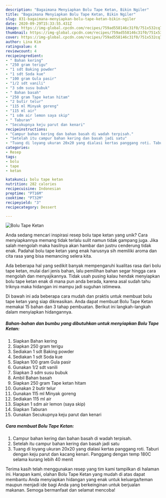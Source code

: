```yaml
---
description: "Bagaimana Menyiapkan Bolu Tape Ketan, Bikin Ngiler"
title: "Bagaimana Menyiapkan Bolu Tape Ketan, Bikin Ngiler"
slug: 831-bagaimana-menyiapkan-bolu-tape-ketan-bikin-ngiler
date: 2020-09-29T15:33:55.431Z
image: https://img-global.cpcdn.com/recipes/759ad558146c31f0/751x532cq70/bolu-tape-ketan-foto-resep-utama.jpg
thumbnail: https://img-global.cpcdn.com/recipes/759ad558146c31f0/751x532cq70/bolu-tape-ketan-foto-resep-utama.jpg
cover: https://img-global.cpcdn.com/recipes/759ad558146c31f0/751x532cq70/bolu-tape-ketan-foto-resep-utama.jpg
author: Lina Kim
ratingvalue: 4
reviewcount: 4
recipeingredient:
- " Bahan kering"
- "250 gram terigu"
- "1 sdt Baking powder"
- "1 sdt Soda kue"
- "100 gram Gula pasir"
- "1/2 sdt vanili"
- "3 sdm susu bubuk"
- " Bahan basah"
- "250 gram Tape ketan hitam"
- "2 butir telur"
- "115 ml Minyak goreng"
- "115 ml air"
- "1 sdm air lemon saya skip"
- " Taburan"
- "Secukupnya keju parut dan kenari"
recipeinstructions:
- "Campur bahan kering dan bahan basah di wadah terpisah."
- "Setelah itu campur bahan kering dan basah jadi satu"
- "Tuang di loyang ukuran 20x20 yang dialasi kertas panggang roti. Taburi dengan keju parut dan kacang kenari. Panggang dengan temp 180C selama kurang lebih 40 menit"
categories:
- Resep
tags:
- bolu
- tape
- ketan

katakunci: bolu tape ketan 
nutrition: 282 calories
recipecuisine: Indonesian
preptime: "PT16M"
cooktime: "PT32M"
recipeyield: "3"
recipecategory: Dessert

---
```



![Bolu Tape Ketan](https://img-global.cpcdn.com/recipes/759ad558146c31f0/751x532cq70/bolu-tape-ketan-foto-resep-utama.jpg)

Anda sedang mencari inspirasi resep bolu tape ketan yang unik? Cara menyiapkannya memang tidak terlalu sulit namun tidak gampang juga. Jika salah mengolah maka hasilnya akan hambar dan justru cenderung tidak enak. Padahal bolu tape ketan yang enak harusnya sih memiliki aroma dan cita rasa yang bisa memancing selera kita.



Ada beberapa hal yang sedikit banyak mempengaruhi kualitas rasa dari bolu tape ketan, mulai dari jenis bahan, lalu pemilihan bahan segar hingga cara mengolah dan menyajikannya. Tidak usah pusing kalau hendak menyiapkan bolu tape ketan enak di mana pun anda berada, karena asal sudah tahu triknya maka hidangan ini mampu jadi suguhan istimewa.


Di bawah ini ada beberapa cara mudah dan praktis untuk membuat bolu tape ketan yang siap dikreasikan. Anda dapat membuat Bolu Tape Ketan memakai 15 bahan dan 3 tahap pembuatan. Berikut ini langkah-langkah dalam menyiapkan hidangannya.

<!--inarticleads1-->

##### Bahan-bahan dan bumbu yang dibutuhkan untuk menyiapkan Bolu Tape Ketan:

1. Siapkan  Bahan kering
1. Siapkan 250 gram terigu
1. Sediakan 1 sdt Baking powder
1. Sediakan 1 sdt Soda kue
1. Siapkan 100 gram Gula pasir
1. Gunakan 1/2 sdt vanili
1. Siapkan 3 sdm susu bubuk
1. Ambil  Bahan basah
1. Siapkan 250 gram Tape ketan hitam
1. Gunakan 2 butir telur
1. Gunakan 115 ml Minyak goreng
1. Sediakan 115 ml air
1. Siapkan 1 sdm air lemon (saya skip)
1. Siapkan  Taburan
1. Gunakan Secukupnya keju parut dan kenari




<!--inarticleads2-->

##### Cara membuat Bolu Tape Ketan:

1. Campur bahan kering dan bahan basah di wadah terpisah.
1. Setelah itu campur bahan kering dan basah jadi satu
1. Tuang di loyang ukuran 20x20 yang dialasi kertas panggang roti. Taburi dengan keju parut dan kacang kenari. Panggang dengan temp 180C selama kurang lebih 40 menit




Terima kasih telah menggunakan resep yang tim kami tampilkan di halaman ini. Harapan kami, olahan Bolu Tape Ketan yang mudah di atas dapat membantu Anda menyiapkan hidangan yang enak untuk keluarga/teman maupun menjadi ide bagi Anda yang berkeinginan untuk berjualan makanan. Semoga bermanfaat dan selamat mencoba!
